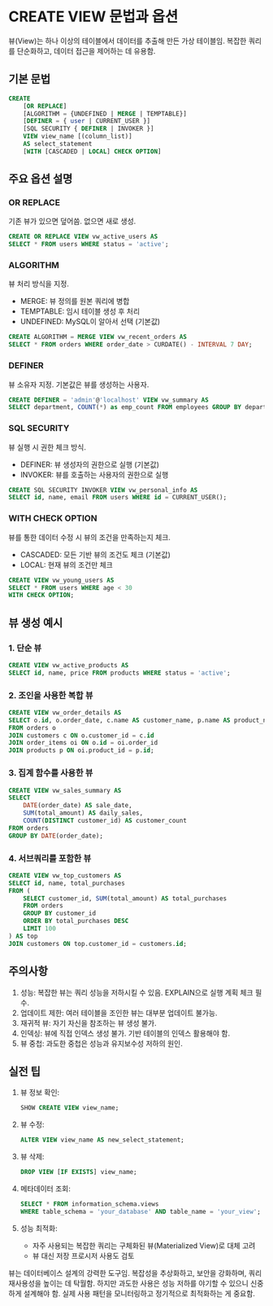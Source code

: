 # CREATE VIEW 문법과 옵션

뷰(View)는 하나 이상의 테이블에서 데이터를 추출해 만든 가상 테이블임. 복잡한 쿼리를 단순화하고, 데이터 접근을 제어하는 데 유용함.

## 기본 문법

```sql
CREATE
    [OR REPLACE]
    [ALGORITHM = {UNDEFINED | MERGE | TEMPTABLE}]
    [DEFINER = { user | CURRENT_USER }]
    [SQL SECURITY { DEFINER | INVOKER }]
    VIEW view_name [(column_list)]
    AS select_statement
    [WITH [CASCADED | LOCAL] CHECK OPTION]
```

## 주요 옵션 설명

### OR REPLACE

기존 뷰가 있으면 덮어씀. 없으면 새로 생성.

```sql
CREATE OR REPLACE VIEW vw_active_users AS
SELECT * FROM users WHERE status = 'active';
```

### ALGORITHM

뷰 처리 방식을 지정.

- MERGE: 뷰 정의를 원본 쿼리에 병합
- TEMPTABLE: 임시 테이블 생성 후 처리
- UNDEFINED: MySQL이 알아서 선택 (기본값)

```sql
CREATE ALGORITHM = MERGE VIEW vw_recent_orders AS
SELECT * FROM orders WHERE order_date > CURDATE() - INTERVAL 7 DAY;
```

### DEFINER

뷰 소유자 지정. 기본값은 뷰를 생성하는 사용자.

```sql
CREATE DEFINER = 'admin'@'localhost' VIEW vw_summary AS
SELECT department, COUNT(*) as emp_count FROM employees GROUP BY department;
```

### SQL SECURITY

뷰 실행 시 권한 체크 방식.

- DEFINER: 뷰 생성자의 권한으로 실행 (기본값)
- INVOKER: 뷰를 호출하는 사용자의 권한으로 실행

```sql
CREATE SQL SECURITY INVOKER VIEW vw_personal_info AS
SELECT id, name, email FROM users WHERE id = CURRENT_USER();
```

### WITH CHECK OPTION

뷰를 통한 데이터 수정 시 뷰의 조건을 만족하는지 체크.

- CASCADED: 모든 기반 뷰의 조건도 체크 (기본값)
- LOCAL: 현재 뷰의 조건만 체크

```sql
CREATE VIEW vw_young_users AS
SELECT * FROM users WHERE age < 30
WITH CHECK OPTION;
```

## 뷰 생성 예시

### 1. 단순 뷰

```sql
CREATE VIEW vw_active_products AS
SELECT id, name, price FROM products WHERE status = 'active';
```

### 2. 조인을 사용한 복합 뷰

```sql
CREATE VIEW vw_order_details AS
SELECT o.id, o.order_date, c.name AS customer_name, p.name AS product_name, oi.quantity
FROM orders o
JOIN customers c ON o.customer_id = c.id
JOIN order_items oi ON o.id = oi.order_id
JOIN products p ON oi.product_id = p.id;
```

### 3. 집계 함수를 사용한 뷰

```sql
CREATE VIEW vw_sales_summary AS
SELECT 
    DATE(order_date) AS sale_date,
    SUM(total_amount) AS daily_sales,
    COUNT(DISTINCT customer_id) AS customer_count
FROM orders
GROUP BY DATE(order_date);
```

### 4. 서브쿼리를 포함한 뷰

```sql
CREATE VIEW vw_top_customers AS
SELECT id, name, total_purchases
FROM (
    SELECT customer_id, SUM(total_amount) AS total_purchases
    FROM orders
    GROUP BY customer_id
    ORDER BY total_purchases DESC
    LIMIT 100
) AS top
JOIN customers ON top.customer_id = customers.id;
```

## 주의사항

1. 성능: 복잡한 뷰는 쿼리 성능을 저하시킬 수 있음. EXPLAIN으로 실행 계획 체크 필수.
2. 업데이트 제한: 여러 테이블을 조인한 뷰는 대부분 업데이트 불가능.
3. 재귀적 뷰: 자기 자신을 참조하는 뷰 생성 불가.
4. 인덱싱: 뷰에 직접 인덱스 생성 불가. 기반 테이블의 인덱스 활용해야 함.
5. 뷰 중첩: 과도한 중첩은 성능과 유지보수성 저하의 원인.

## 실전 팁

1. 뷰 정보 확인:

   ```sql
   SHOW CREATE VIEW view_name;
   ```

2. 뷰 수정:

   ```sql
   ALTER VIEW view_name AS new_select_statement;
   ```

3. 뷰 삭제:

   ```sql
   DROP VIEW [IF EXISTS] view_name;
   ```

4. 메타데이터 조회:

   ```sql
   SELECT * FROM information_schema.views
   WHERE table_schema = 'your_database' AND table_name = 'your_view';
   ```

5. 성능 최적화:
   - 자주 사용되는 복잡한 쿼리는 구체화된 뷰(Materialized View)로 대체 고려
   - 뷰 대신 저장 프로시저 사용도 검토

뷰는 데이터베이스 설계의 강력한 도구임. 복잡성을 추상화하고, 보안을 강화하며, 쿼리 재사용성을 높이는 데 탁월함. 하지만 과도한 사용은 성능 저하를 야기할 수 있으니 신중하게 설계해야 함. 실제 사용 패턴을 모니터링하고 정기적으로 최적화하는 게 중요함.
